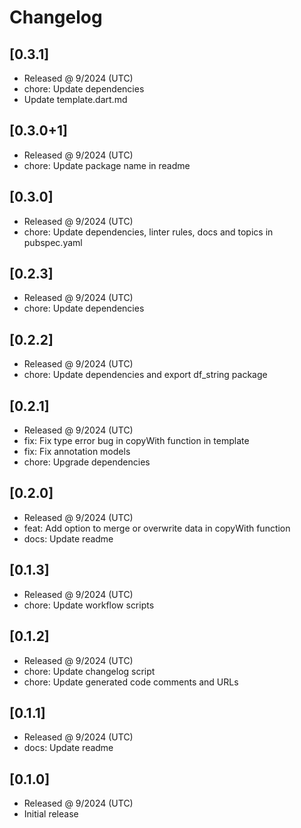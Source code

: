 # Changelog

## [0.3.1]

- Released @ 9/2024 (UTC)
- chore: Update dependencies
- Update template.dart.md

## [0.3.0+1]

- Released @ 9/2024 (UTC)
- chore: Update package name in readme

## [0.3.0]

- Released @ 9/2024 (UTC)
- chore: Update dependencies, linter rules, docs and topics in pubspec.yaml

## [0.2.3]

- Released @ 9/2024 (UTC)
- chore: Update dependencies

## [0.2.2]

- Released @ 9/2024 (UTC)
- chore: Update dependencies and export df_string package

## [0.2.1]

- Released @ 9/2024 (UTC)
- fix: Fix type error bug in copyWith function in template
- fix: Fix annotation models
- chore: Upgrade dependencies

## [0.2.0]

- Released @ 9/2024 (UTC)
- feat: Add option to merge or overwrite data in copyWith function
- docs: Update readme

## [0.1.3]

- Released @ 9/2024 (UTC)
- chore: Update workflow scripts

## [0.1.2]

- Released @ 9/2024 (UTC)
- chore: Update changelog script
- chore: Update generated code comments and URLs

## [0.1.1]

- Released @ 9/2024 (UTC)
- docs: Update readme

## [0.1.0]

- Released @ 9/2024 (UTC)
- Initial release
